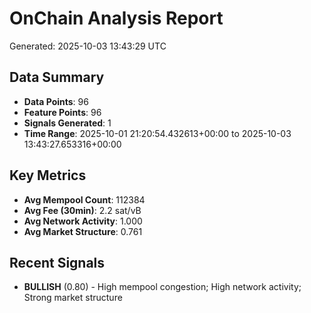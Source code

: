# OnChain Analysis Report
Generated: 2025-10-03 13:43:29 UTC

## Data Summary
- **Data Points**: 96
- **Feature Points**: 96
- **Signals Generated**: 1
- **Time Range**: 2025-10-01 21:20:54.432613+00:00 to 2025-10-03 13:43:27.653316+00:00

## Key Metrics
- **Avg Mempool Count**: 112384
- **Avg Fee (30min)**: 2.2 sat/vB
- **Avg Network Activity**: 1.000
- **Avg Market Structure**: 0.761

## Recent Signals
- **BULLISH** (0.80) - High mempool congestion; High network activity; Strong market structure
